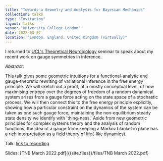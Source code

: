 ```yaml
---
title: "Towards a Geometry and Analysis for Bayesian Mechanics"
collection: talks
type: "Invitation"
layout: talks
venue: "University College London"
date: 2022-03-07
location: "London, England, United Kingdom (virtually)"
---
```


I returned to [UCL's Theoretical Neurobiology](https://www.fil.ion.ucl.ac.uk/team/theoretical-neurobiology-team/) seminar to speak about my recent work on gauge symmetries in inference.

_Abstract_: 

This talk gives some geometric intuitions for a functional-analytic and gauge-theoretic rewriting of variational inference in the free energy principle. We will sketch out a proof, at a mostly conceptual level, of how maximising entropy over the degrees of freedom of a random dynamical system arises from a gauge force acting on the state space of a stochastic process. We will then connect this to the free energy principle explicitly, showing how a particular constraint on the dynamics of the system can be taken as one such gauge force, maintaining the non-equilibrium steady state density we identify with 'thing-ness.' Aside from new geometric principles for complex systems theory and the analysis of random functions, the idea of a gauge force keeping a Markov blanket in place has a rich interpretation as a field theory of life(-like dynamics).

Talk: [link to recording](https://drive.google.com/file/d/1_wItUKcchPEBH7GBYb_mHF9gFFM55VC-/view?usp=sharing)

Slides: [TNB March 2022.pdf]({{site.files}}/files/TNB March 2022.pdf)
